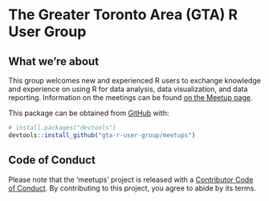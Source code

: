 
<!-- README.md is generated from README.Rmd. Please edit that file -->

# The Greater Toronto Area (GTA) R User Group

<!-- badges: start -->

<!-- badges: end -->

## What we’re about

This group welcomes new and experienced R users to exchange knowledge
and experience on using R for data analysis, data visualization, and
data reporting. Information on the meetings can be found [on the Meetup
page](https://www.meetup.com/Greater-Toronto-Area-GTA-R-Users-Group/).

This package can be obtained from [GitHub](https://github.com/) with:

``` r
# install.packages("devtools")
devtools::install_github("gta-r-user-group/meetups")
```

## Code of Conduct

Please note that the ‘meetups’ project is released with a [Contributor
Code of Conduct](CODE_OF_CONDUCT.md). By contributing to this project,
you agree to abide by its terms.
